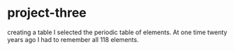 # project-three
creating a table 
I selected the periodic table of elements. At one time twenty years ago I had to remember all 118 elements. 
